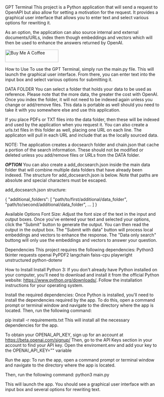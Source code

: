 GPT Terminal
This project is a Python application that will send a request to OpenAPI but also allow for setting a motivation for the request.  It provides a graphical user interface that allows you to enter text and select various options for rewriting it.

As an option, the application can also source internal and external documents/URLs, index them though embeddings and vectors which will then be used to enhance the answers returned by OpenAI.

<a href="https://www.buymeacoffee.com/travin" target="_blank"><img src="https://cdn.buymeacoffee.com/buttons/default-orange.png" alt="Buy Me A Coffee" height="41" width="174"></a>

How to Use
To use the GPT Terminal, simply run the main.py file. This will launch the graphical user interface. From there, you can enter text into the input box and select various options for submitting it.

DATA FOLDER
You can select a folder that holds your data to be used as reference. Please note that the more data, the greater the cost with OpenAI.
Once you index the folder, it will not need to be indexed again unless you change or add/remove files. This data is portable as well should you need to take it with you somewhere else and use this application.

If you place PDFs or TXT files into the data folder, then these will be indexed and used by the application when you request it.
You can also create a urls.txt files in this folder as well, placing one URL on each line. The applicaton will pull in each URL and include that as the locally sourced data.

NOTE: The application creates a docsearch folder and chain.json that cache a portion of the search information. These should not be modified or deleted unless you add/remove files or URLs from the DATA folder.

***OPTION***
You can also create a add_docsearch.json inside the main data folder that will combine multiple data folders that have already been indexed.
The structure for add_docsearch.json is below. Note that paths are absolute and special characters must be escaped.

add_docsearch.json structure:

{
    "additional_folders": [
        "path/to/first/additional/data_folder",
        "path/to/second/additional/data_folder",
        ...
    ]
}


Available Options
Font Size: Adjust the font size of the text in the input and output boxes.
Once you've entered your text and selected your options, click the "Submit" button to generate the output. You can then read the output in the output box.
The "Submit with data" button will process local embeddings and vectors to enhance the response.
The "Data only search" buttong will only use the embeddings and vectors to answer your question. 

Dependencies
This project requires the following dependencies:
Python3
tkinter
requests
openai
PyPDF2
langchain
faiss-cpu
playwright
unstructured
python-dotenv

How to Install
Install Python 3: If you don't already have Python installed on your computer, you'll need to download and install it from the official Python website: https://www.python.org/downloads/. Follow the installation instructions for your operating system.

Install the required dependencies: Once Python is installed, you'll need to install the dependencies required by the app. To do this, open a command prompt or terminal window and navigate to the directory where the app is located. Then, run the following command:

pip install -r requirements.txt
This will install all the necessary dependencies for the app.

To obtain your OPENAI_API_KEY, sign up for an account at https://beta.openai.com/signup/
Then, go to the API Keys section in your account to find your API key.
Open the enviroment.env and add your key to the OPENAI_API_KEY="" variable

Run the app: To run the app, open a command prompt or terminal window and navigate to the directory where the app is located.

Then, run the following command: python3 main.py

This will launch the app. You should see a graphical user interface with an input box and several options for rewriting text.